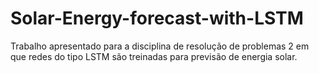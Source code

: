 # Solar-Energy-forecast-with-LSTM
Trabalho apresentado para a disciplina de resolução de problemas 2 em que redes do tipo LSTM são treinadas para previsão de energia solar.
